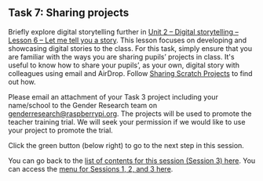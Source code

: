 ## Task 7: Sharing projects
Briefly explore digital storytelling further in [Unit 2 – Digital storytelling – Lesson 6 – Let me tell you a story](http://ncce.io/AbMR3v). This lesson focuses on developing and showcasing digital stories to the class. For this task, simply ensure that you are familiar with the ways you are sharing pupils’ projects in class. It's useful to know how to share your pupils’, as your own, digital story with colleagues using email and AirDrop. Follow [Sharing Scratch Projects](https://www.scratchjr.org/learn/tips/share-projects) to find out how.

Please email an attachment of your Task 3 project including your name/school to the Gender Research team on [genderresearch@raspberrypi.org](mailto:genderresearch@raspberrypi.org). The projects will be used to promote the teacher training trial. We will seek your permission if we would like to use your project to promote the trial.

Click the green button (below right) to go to the next step in this session.

You can go back to the [list of contents for this session (Session 3) here](https://projects.raspberrypi.org/en/projects/KS1StorytellingTraining_Session3_GBICi1b).
You can access the [menu for Sessions 1, 2, and 3 here](https://projects.raspberrypi.org/en/pathways/ks1-storytellingtraining-gbici1b).

